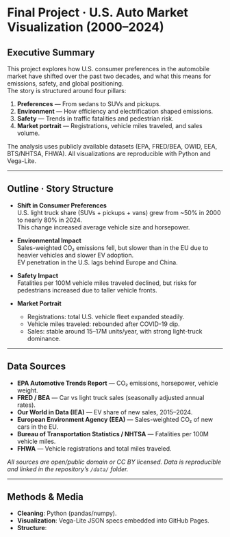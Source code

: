 # Final Project · U.S. Auto Market Visualization (2000–2024)

## Executive Summary
This project explores how U.S. consumer preferences in the automobile market have shifted over the past two decades, and what this means for emissions, safety, and global positioning.  
The story is structured around four pillars:
1. **Preferences** — From sedans to SUVs and pickups.  
2. **Environment** — How efficiency and electrification shaped emissions.  
3. **Safety** — Trends in traffic fatalities and pedestrian risk.  
4. **Market portrait** — Registrations, vehicle miles traveled, and sales volume.

The analysis uses publicly available datasets (EPA, FRED/BEA, OWID, EEA, BTS/NHTSA, FHWA). All visualizations are reproducible with Python and Vega-Lite.

---

## Outline · Story Structure
- **Shift in Consumer Preferences**  
  U.S. light truck share (SUVs + pickups + vans) grew from ~50% in 2000 to nearly 80% in 2024.  
  This change increased average vehicle size and horsepower.  

- **Environmental Impact**  
  Sales-weighted CO₂ emissions fell, but slower than in the EU due to heavier vehicles and slower EV adoption.  
  EV penetration in the U.S. lags behind Europe and China.  

- **Safety Impact**  
  Fatalities per 100M vehicle miles traveled declined, but risks for pedestrians increased due to taller vehicle fronts.  

- **Market Portrait**  
  - Registrations: total U.S. vehicle fleet expanded steadily.  
  - Vehicle miles traveled: rebounded after COVID-19 dip.  
  - Sales: stable around 15–17M units/year, with strong light-truck dominance.  

---

## Data Sources
- **EPA Automotive Trends Report** — CO₂ emissions, horsepower, vehicle weight.  
- **FRED / BEA** — Car vs light truck sales (seasonally adjusted annual rates).  
- **Our World in Data (IEA)** — EV share of new sales, 2015–2024.  
- **European Environment Agency (EEA)** — Sales-weighted CO₂ of new cars in the EU.  
- **Bureau of Transportation Statistics / NHTSA** — Fatalities per 100M vehicle miles.  
- **FHWA** — Vehicle registrations and total miles traveled.

_All sources are open/public domain or CC BY licensed. Data is reproducible and linked in the repository’s `/data/` folder._

---

## Methods & Media
- **Cleaning**: Python (pandas/numpy).  
- **Visualization**: Vega-Lite JSON specs embedded into GitHub Pages.  
- **Structure**:

